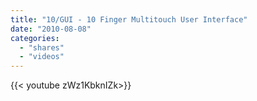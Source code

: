 ```yaml
---
title: "10/GUI - 10 Finger Multitouch User Interface"
date: "2010-08-08"
categories:
  - "shares"
  - "videos"
---
```


<div style="width: 70vw;">{{< youtube zWz1KbknIZk>}}</div>
